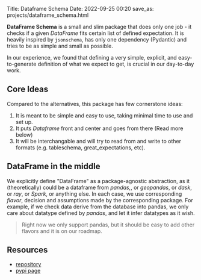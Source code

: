 Title: Dataframe Schema
Date: 2022-09-25 00:20
save_as: projects/dataframe_schema.html


**DataFrame Schema** is a small and slim package that does only one job - it checks if a given *DataFrame* fits certain list of defined expectation. It is heavily inspired by `jsonschema`, has only one dependency (Pydantic) and tries to be as simple and small as possible.

In our experience, we found that defining a very simple, explicit, and easy-to-generate definition of what we expect to get, is crucial in our day-to-day work.

## Core Ideas
Compared to the alternatives, this package has few cornerstone ideas:
1. It is meant to be simple and easy to use, taking minimal time to use and set up.
2. It puts *Dataframe* front and center and goes from there (Read more below)
3. It will be interchangable and will try to read  from and write to other formats (e.g. tableschema, great_expectations, etc).

   

## DataFrame in the middle 
We explicitly define "DataFrame" as a package-agnostic abstraction, as it (theoretically) could be a dataframe from *pandas,*, or *geopandas*, or *dask*, or *ray*, or *Spark*, or anything else. In each case, we use corresponding *flavor*, decision and assumptions made by the corresponding package. For example, if we check data derive from the database into pandas, we only care about datatype defined by *pandas*, and let it infer datatypes as it wish. 

> Right now we only support pandas, but it should be easy to add other flavors and it is on our roadmap.


## Resources
- [repository](https://github.com/StreetEasy/dfs)
- [pypi page](missing) 